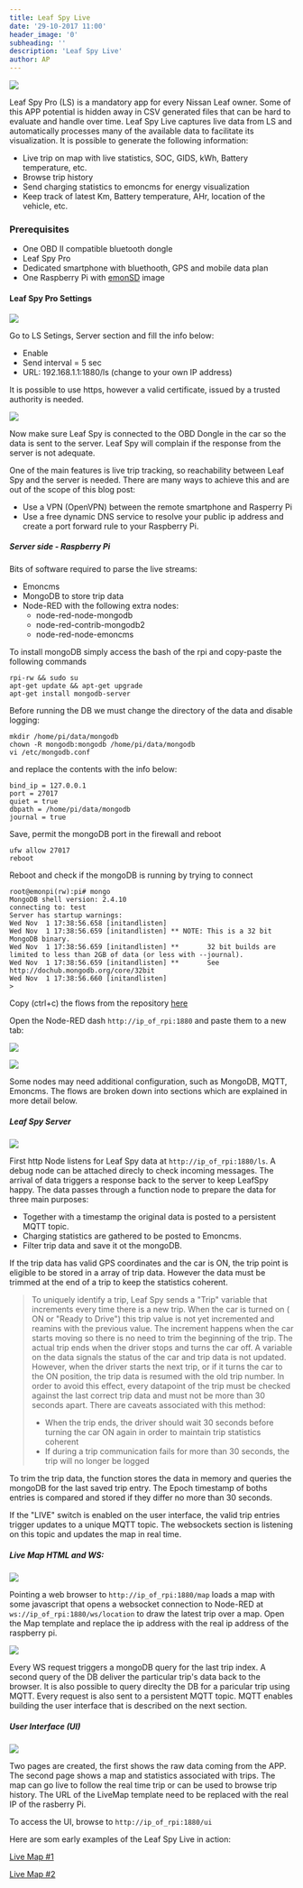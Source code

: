 ```yaml
---
title: Leaf Spy Live
date: '29-10-2017 11:00'
header_image: '0'
subheading: ''
description: 'Leaf Spy Live'
author: AP
---
```


![](https://lh3.googleusercontent.com/CsLHWdHVCAt-KWosWwc9-U9d_5u-2AwKIA5Yspvs9L9l-1WvFBqrrtVBkw766DT01YPL80Mn1mgPjrkYWK_gCjqswhHi05O1NKdt_l00czVyBYA4BrTskUvk5D7nyN4kc3E-RCVl149SK3_fdVHPJplLq_2GjJcuKt6h0ktB3FyIUtuOjC8PyMH4-K5uX3bKFcKoumoq92WeG-AB8poxMcXqRfYeDrydJax_R_i7oFCGrDGi88ssbCChICJ-oxM3z0g37LO5c0QWPof7TH2AJ6am_bEZpnZdi4LaTfOMDGxyJgZpse7iBtqvUNpb9eAHG-7IC5I740IGKe0TGcp3gRwolPkYuHZgZhsKhKR7XFroSdavnfZ8bW1w4QVhXre6HsIMg0rqWK5tfsKEIGk-EUpfqbCIKrikobcNTJEdiouO81z1Ibav5dGu_yxgIDUth9mbsKnwRXmIJOCilmNo2Cj_W9uXMuldJSa2qf7pGKrXn3pSJ7G_pV5ynugSy6i1FVnfCLVzi9y2tYgIWU-lMYxn1jkkOjAr5jDDIp55KheO100zPxxJEgW6-G9hvHKG9qmwRfKUeugD02OTfrPkMlgM56O9-zY2PW0V50qW1Q9_nNHfwXSyY1cyLun8G80mv2_OLeZUlJI3NEfUZT34cJtkkphr7SnSZc4=w874-h233-no)

Leaf Spy Pro (LS) is a mandatory app for every Nissan Leaf owner. Some of this APP potential is hidden away in CSV generated files that can be hard to evaluate and handle over time.
Leaf Spy Live captures live data from LS and automatically processes many of the available data to facilitate its visualization.
It is possible to generate the following information:
- Live trip on map with live statistics, SOC, GIDS, kWh, Battery temperature, etc.
- Browse trip history
- Send charging statistics to emoncms for energy visualization
- Keep track of latest Km, Battery temperature, AHr, location of the vehicle, etc.





### Prerequisites

- One OBD II compatible bluetooth dongle
- Leaf Spy Pro
- Dedicated smartphone with bluethooth, GPS and mobile data plan
- One Raspberry Pi with [emonSD](https://github.com/openenergymonitor/emonpi/wiki/emonSD-pre-built-SD-card-Download-&-Change-Log) image 


#### Leaf Spy Pro Settings


![](https://lh3.googleusercontent.com/U3IWT1p4BnRmnbstUZ4a9926tldol-9HhCu2cBdK4Qr7e_Vqbzw58FEcwhbyWnEbivXX3Zz5Ah5JyuuFnkQakC2z42wc5QMuBYfcNi_fNthWn4y2eLl9ykfgPJUraTXmBm_X7lcMthVQhl51AgYLTg3X7Y6OXmTdH3ZLVd5IN8q8p9TK3K7kNQ3h1goLQG4Hdq5fk46x1Dzi0bk_XajALUa7tLyU7L1BbdGpTC2mhQcQVaDzxxHyvhtwtMaU_PaudxqWdvxwwMaXZWKo6Lx-5T-_JDQk8QylSEY6cbV25mMUG5b93ynepFfpfn8nAuEPQRHRWzZ5XlUU-5K7J4GScTo5Dt8PkibhRzetSpsMaWNkZ8ocni9XvTAkOOb60LjPtVsmnZpdVAD_GT-NUA3Rm8uqXXQlpklS1RikI3bibAHDi_rHriMKVNtUXr1rgEQbBF3Fmr4U_uJ9tx2SFoakIGBuriJ5NYEkwCiXHVyEEKNAkJ7BqEdwaaHKJNTO8QchVVJCgil-Fmm2K3VaUWogVlrKLbF8ktUK8rCOmXRhrHe8TI2rnIDHvJt47vh0Wa_kzfZC4YdcbqW8nrOT0SA85hBNlf4Si_BhbodLfaEXUWmI4ZqL0qGE-_IUTiOb0lYyvJlnLanZ6zG_O3Ifg4Zi5YN2iS1CzdEFqNo=w429-h364-no)

Go to LS Setings, Server section and fill the info below:

- Enable
- Send interval = 5 sec
- URL: 192.168.1.1:1880/ls (change to your own IP address)

It is possible to use https, however a valid certificate, issued by a trusted authority is needed.


![](https://lh3.googleusercontent.com/91wQlgf2gKfSZ-OmDvldh1GVEYHFWppWFOUDFdg7UVEeCvLLBOuzcdxVFji7V0iW5qKAfVW8Nswnhv32zo0l4zUipWbHNvT4bnbPulIPv75CwnYwXyuFfG-zY3FlCrhYijO-X-dlU1qlLYFIU8rvW7FA5D0RNWIdY4IaUa-70pUyficXUkEn0TmE4yelzvScs-tX6m5Ge6bEeq1OoufQf_hXL0yg08NlGqNtwlg64sYFtjP0DqB3G6xkjj-sML_HK-d9DPXpA-l8H2Q8pEVW62c2fKP6W1PmV37nTM1duvhCn6vdp04ZAM4AKxc_PFiiuD3W2A8UFI2-gRVs5A7Dnl5CMjgCW0-J8dBslkdts9H0axYtux0-kf_kyTkxb1uZCOymPAEYORxtGpDtYNgu-NYEKaQ3-Lt0gbLpZIZhJKd-nwnX4kDMCBZrln0HaN3qbnJDvQ3SyUsP_BCNtjfGOhW0-choZob5gHQoKvS4NRUDfheKOV9IxJxU6RO9H17_wQNde1zTaE93dvqKjWgPQcRxLbh9ufxha3wY3yR0JF8Upcbz-omZaVaZcsA-pD0zfGETWFIHPCFfLi_uHPtV46HRgcuzC0d6lBn3s3cGIoIDpfUMPm1v1An5YkSYeYTkguuGgdme5LpaWTEmhbwrLiCKg7hw1X0JtX8=w822-h417-no)

Now make sure Leaf Spy is connected to the OBD Dongle in the car so the data is sent to the server. 
Leaf Spy will complain if the response from the server is not adequate. 


One of the main features is live trip tracking, so reachability between Leaf Spy and the server is needed. There are many ways to achieve this and are out of the scope of this blog post:

- Use a VPN (OpenVPN) between the remote smartphone and Rasperry Pi
- Use a free dynamic DNS service to resolve your public ip address and create a port forward rule to your Raspberry Pi.






##### Server side - Raspberry Pi

Bits of software required to parse the live streams:

- Emoncms
- MongoDB to store trip data
- Node-RED with the following extra nodes:
  - node-red-node-mongodb
  - node-red-contrib-mongodb2
  - node-red-node-emoncms

  
To install mongoDB simply access the bash of the rpi and copy-paste the following commands  

```
rpi-rw && sudo su
apt-get update && apt-get upgrade
apt-get install mongodb-server
```

Before running the DB we must change the directory of the data and disable logging:

```
mkdir /home/pi/data/mongodb
chown -R mongodb:mongodb /home/pi/data/mongodb
vi /etc/mongodb.conf
```

and replace the contents with the info below:

```
bind_ip = 127.0.0.1
port = 27017
quiet = true
dbpath = /home/pi/data/mongodb
journal = true
```



Save, permit the mongoDB port in the firewall and reboot


```
ufw allow 27017
reboot
```
Reboot and check if the mongoDB is running by trying to connect

```
root@emonpi(rw):pi# mongo 
MongoDB shell version: 2.4.10
connecting to: test
Server has startup warnings: 
Wed Nov  1 17:38:56.658 [initandlisten] 
Wed Nov  1 17:38:56.659 [initandlisten] ** NOTE: This is a 32 bit MongoDB binary.
Wed Nov  1 17:38:56.659 [initandlisten] **       32 bit builds are limited to less than 2GB of data (or less with --journal).
Wed Nov  1 17:38:56.659 [initandlisten] **       See http://dochub.mongodb.org/core/32bit
Wed Nov  1 17:38:56.660 [initandlisten] 
> 

```


Copy (ctrl+c) the flows from the repository [here](https://github.com/apreb/leafspy-live/blob/master/Node-RED%20flows/flow)

Open the Node-RED dash `http://ip_of_rpi:1880` and paste them to a new tab:

![](https://lh3.googleusercontent.com/B1UDLos9pw9D8XyQI4Fg-0Ax7f67QbTm9aFyES5MjGWQ2cRjkeg2j4y7cSTLdDSVTiUq0wxlkWsQCKRzsJFvzlPHuSBNGZYi72slify-2gokJNdontUGZiTyuaKqzlhAVRgcjJTIYg14BRID3GblKc1KYmnZ9qH2ceSiAXi4o6WYbfNrLcDTKva1oEeQyYKxZn6C6ItdI3z392hx0QD8py86x2r9YPbHa4UkuyfBSLcVyV7hePynxd2ekMA_NYOaaP049yKqcmH_bevGwh_PEELHkoGyBNGADkEsZlr6SRmWi4xNPW-bb27DtoetITTS5PCMTlAZ03lzguuLtUzQmR-m_zxsGx1vkaQxHT517SASNNxDUJr5SbJ6i9iv7Cq586AbqqtL-ZjzgrqL2etuun_oYzOxOF87LHzCq0iRzI8pXdv7LREu6j-wpLUinDvnhuGht-6bTttgIIl8VVvjmhk2wtcg3ORYMJQgkbB0UGRgBBdcgQFLU9xziQ3cktyFQ9D4ESw2OhtiwaryoCBBo18EYXhyhaJSwp3X7Z_IhCr0CbXloRBFxeuxGkHJIm0LaOxxlmf78zKm97S3Xou2kbqsh1hKLHGpAKI-4_Ho-4dAWmY7gy9Qj6XIC06JXmsfMzHxJCpem4w6Xj728MW3a4T7CFgSHPhWc_w=w475-h162-no)

![](https://lh3.googleusercontent.com/n5CaQPr_hCPqOOCKnLhB56JNPY2AKprieC0plETFcs2kj8jLcZGmdTA1Y36DWHjAgrrQT74J7BCo1jKZjfUAUIs2hnhVcc9E1NCnfmdAMVYFJ_PvirciTNMnF-waOtwtxOpSEPguYx9ibrGU6hfhCYTqTF3cIH1SoKbdzUEieuYLr62a9c3pPG4rkGLS-GW8hKC4JMBtupmO5SerxA4BHL0OyJaKZN-sEVetoRVFqlrIydrfxvOCy9Tv3QImn1oLKIwJ2qmp38dEC1H1LGom3rykCgGXqQ-zVbQKas1cJ2vp9GkBCGVwJf5_hDZHhx_ajLBHpratjEm5un2q7ETBCEvHeqVkqP6MxQ4FIn96lJ_wZBnm3CwGj1p4vH4HcCMwgkWIp5D7AAdHmBzwvmI4cHMhOkclkHlIK5PUczZMvH8ZE9xv0yJVrVUFhdmgqmZ63V0TCYKk5exoPOPURKdw3Cz8GQpIp4rGNubYkPat54tH9kWWPgv2ohMxb5TrKMtGf349FEVNzl2434410qn3DrZ7Y6Bubdby25fs7xHAiHLAXhzk8gKPpX7uPt1vArIa1pE5pkBPZ4Q9ZYCHSD8Xj786KW0kMswZaUnxwcdLoiR9L5fD9unS-K5-lRrFSckeFFLhZekKIWRrUKl5_euLuYMZDo1iZG0g1Ys=w947-h459-no)


Some nodes may need additional configuration, such as MongoDB, MQTT, Emoncms.
The flows are broken down into sections which are explained in more detail below.



##### Leaf Spy Server

![](https://lh3.googleusercontent.com/zUiJtrK95MObSq_orQsD-u0aEEzoBqOJpanC1Rv8Zevv8rEWJtJWJpV_F6vWac8U1Wt55xaQx-QPCuH-JpS084fhQEUxys8no71tRnCzAxypUZHGuOYtRuMpxYgIH4nkqTn37U64v81Hvvu0EFVVjGBJQhQ-hQdtQgaoThnTs0SdUz6Hs5CDtvCyVZH-D2Gjlkv97Dw9vG65Pt0q-8mUNNdz4oKOpiWRT3oe1hgiAchDhSMxEYhP5_JSzkDbSPRoo_HE6D3aZ1N54yEcrCVXj09uCqMblW42_f50UNQ7mtU_W6giE36hUq0zC11ZbBuuI_BgXISVW-yN4njJLydB55hUktYjWop0gX6sMzQR9_2amtTn8gJPOUSwk8emOLLDcFVCHhpZoy_xvSStrAnwx0BT2izh57ifCNpzqAmeFK8bPNt0JhSYZnso77Qt2SDFRbdk7-Oaulrye25SjnxEkoMf4ZayODJrDwg8pX1GErLS_buDOmvfkSJLI-BzHDkZ0j1zT6hRW-Zg7MeaVLlOUMgXurBhzOFn_8QCe323ela_9UodP4r2EiNiIT-k3diYBrN5c7EiMlhoSd8kqgqtwDsqfQ9UV-_DrHBA3RrmYzSnLzHAAkhm1ZrXNVW5emuWmNt4_KA_6SFtBKde5vl8fqxcq4DJME_nPlc=w720-h394-no)

First http Node listens for Leaf Spy data at `http://ip_of_rpi:1880/ls`. A debug node can be attached direcly to check incoming messages.
The arrival of data triggers a response back to the server to keep LeafSpy happy. The data passes through a function node to prepare the data for three main purposes:

 - Together with a timestamp the original data is posted to a persistent MQTT topic.
 - Charging statistics are gathered to be posted to Emoncms.
 - Filter trip data and save it ot the mongoDB.

If the trip data has valid GPS coordinates and the car is ON, the trip point is eligible to be stored in a array of trip data. However the data must be trimmed at the end of a trip to keep the statistics coherent. 


>To uniquely identify a trip, Leaf Spy sends a "Trip" variable that increments every time there is a new trip. When the car is turned on ( ON or "Ready to Drive") this trip value is not yet incremented and reamins with the previous value. The increment happens when the car starts moving so there is no need to trim the beginning of the trip. The actual trip ends when the driver stops and turns the car off. A variable on the data signals the status of the car and trip data is not updated. However, when the driver starts the next trip, or if it turns the car to the ON position, the trip data is resumed with the old trip number. In order to avoid this effect, every datapoint of the trip must be checked against the last correct trip data and must not be more than 30 seconds apart. There are caveats associated with this method:
> 
>- When the trip ends, the driver should wait 30 seconds before turning the car ON again in order to maintain trip statistics coherent
>- If during a trip communication fails for more than 30 seconds, the trip will no longer be logged 


To trim the trip data, the function stores the data in memory and queries the mongoDB for the last saved trip entry. 
The Epoch timestamp of boths entries is compared and stored if they differ no more than 30 seconds.
 
If the "LIVE" switch is enabled on the user interface, the valid trip entries trigger updates to a unique MQTT topic. The websockets section is listening on this topic and updates the map in real time.


##### Live Map HTML and WS:

![](https://lh3.googleusercontent.com/UP9p01mRo-ExQ1cV6LCyDQ0zASOE3SaIO8gVRHiSzIng5ZTOq1ElwXxgEkBSrSnj6Fs8VpTz9Yt5pla0ASkdeOSxdcuLmUIrKC0bDUuwOH3X_YdFRvgbU7ZWNb1GqPlvDjwf0lWXMDbBtzCYkJ0U3wLFOe0pNKX8hfl4RccX10K3Y6VrGVFZhLXPo6bej3bHLuU1luCiUx3hN0FWQC8_ImNogKkPXN5_7_aSCg_490tThhKxOyt24bETMUyZMDZMMwTKCFZbK6N7615VQib8cgin4IaGlB0roiYfz1nn-9eQx-_NYDmd5aEUgitH6k-izS4I3c4kBIqEbrvvQgBzNHXNytEllmiJR0rAOsWoCMbaisu2L-1F_RIjJ_L8STKm8Wtn2NQwyE7VdwAa1FjDGVGG1zoKakxStdOEJg2nE6P6SnQvD1cKpl9j08TT1Uho4HWobjP6Bryc9aFoJ8ClV6i9NxdxdkIbxXha_7MhTmocHc8iFAXx_NA_xnlK4vL02AAhQ2gYv-4hVTWmVSIjdiwNxxLwarNJgXBhz9LpXuK2N9-7QIJGlN6VmBVLAH0odYySeesrLe2-hFukBqhJJMIxv7hHnj3ZvNsOmu2ISDFGD8A-3ldC466pLKUvRvnmeD23nFrH66BjwQnUUUfUkrAixaJB1kbSUUk=w448-h120-no)

Pointing a web browser to `http://ip_of_rpi:1880/map` loads a map with some javascript that opens a websocket connection to Node-RED at `ws://ip_of_rpi:1880/ws/location` to draw the latest trip over a map.
Open the Map template and replace the ip address with the real ip address of the raspberry pi.


![](https://lh3.googleusercontent.com/nTIqV3f_4wPJNa2M4VBZpOedd_MG1d_TmNHHdAAE6FMz-PCE9Hl92bZiVsVMsclLT4DWDMYIz42jajkFUch_1rhZcpZfawEo1rt8Ky9vGpgYbaUPn-lzCl8A7B5rgqztUThrVkViyr685Wc3oZzkUw_3S8FbgnRyKhu80vDBJwh0CKSvVBw66WWt18zrCe9aAZobIvGqg35R30UoTFJOM2iaDsSgWrp_84LtpIWg0bBnLxGn1TfczrhXu0QyIIIfv9jH1qli9DKjuC8XTqNstDgtgxr09fhQM3GbjZ1Q_Nhmk_AC0SQx8UiO1JxHZqWyuUtt0TYQ5s8W5lyiRbAGRff9ZYoMY3GK6kRXUqduxO0jQPaqGzJFRaaTJRulixBqhQfazJu2VNnS8Vq9YkqVKB7iseo1PxdJ0R4m9gF0WZjBtUW4de_OX2U2Q403YRxoaqa0eTOAb2aBH3t2Vp2G4IxXj9niSCt3WsqdVFHerchuFumhUteJpjzj-cwm1FK65LDCLaICvcSBf8r7mv2HY6UO-W4HfWccyq3sGnkpvDdq3lH8HjYcxLfx9arSZ8Js1xN0ofezlDQL916Ccvr9F0OhorThb4Muo27W4hdKNfJBNsAaskRn8hj9XRQ-9rzC7j8O3jlE0syB0TsQo9jIZ4xjKwxkI4pTvL4=w709-h328-no)


Every WS request triggers a mongoDB query for the last trip index. A second query of the DB deliver the particular trip's data back to the browser.
It is also possible to query direclty the DB for a paricular trip using MQTT. Every request is also sent to a persistent MQTT topic. MQTT enables building the user interface that is described on the next section.



##### User Interface (UI)

![](https://lh3.googleusercontent.com/weGgL_NsmD23zD0fcDp-z6V2gwfpB3AD8UXxTl0wG2nspBxAGKko7pMexRedKhtxsCCxdoP868PUlWcxwuT239dwYoEnUjbpVLLuV3mQIXEHRHPJhvv8xAVI5q-dFG8V5pULf4XThAtpYkRm9-RfoChpCgE78GGO5GbzhxIAuVcg_ks8_HkgLbaa3jEa4V-kBpXC1pqNX4Ncz7HVajNIRUgwNEpj7djv18ir96sPN_fCtRSTCqY24ISiGC53X8vvrEJqtuigis8gQUCVKU6doythrb0KLZxUafXGm-xpZQ3WDb_e37Z8rMIBTCtoMG0Pl1F0etB2hcs2MExzwTH1x7_F7W29cKA4mUcoqysKVJu3ufz3HpIlZi9i1bIsZHAjFUVFjz-nrvvjKr4loH1BjgmSux7eXwPu58_UHG-uqK-o7FOPK_GnYAyx6t7PNff-q6nIrEKkd56uyyIi0Diom0P2i6UedrYYfWh6boCmSl2z7FfGT-M-RHVv-GxlpwTtB7SNHofFCuE3amFyksFvDViVmTBZqk_jP93nuHpvE1KEfHSoPnCug9awYmO50OKpIxyVwCAQp9AIQ_v57pO7D9i7vxwZeUyV1AIty-GwK710d3APGwBHYWPo-hOTBLpuEygh90SacjHTzCalRedPjHrJ-ZxJzx_zENE=w658-h562-no)

Two pages are created, the first shows the raw data coming from the APP. The second page shows a map and statistics associated with trips. The map can go live to follow the real time trip or can be used to browse trip history.
The URL of the LiveMap template need to be replaced with the real IP of the rasberry Pi.

To access the UI, browse to `http://ip_of_rpi:1880/ui`

Here are som early examples of the Leaf Spy Live in action:

[Live Map #1](https://www.youtube.com/watch?v=LtvB6V47V2A)

[Live Map #2](https://youtu.be/yWC1Gfmsmf4)
